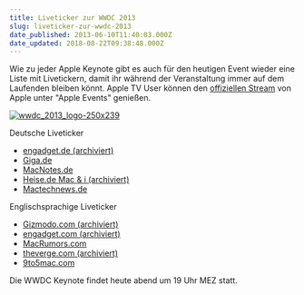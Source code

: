 ```yaml
---
title: Liveticker zur WWDC 2013
slug: liveticker-zur-wwdc-2013
date_published: 2013-06-10T11:40:03.000Z
date_updated: 2018-08-22T09:38:48.000Z
---
```


Wie zu jeder Apple Keynote gibt es auch für den heutigen Event wieder eine Liste mit Livetickern, damit ihr während der Veranstaltung immer auf dem Laufenden bleiben könnt. Apple TV User können den [offiziellen Stream](__GHOST_URL__/wwdc-wird-per-livestream-gesendet/) von Apple unter "Apple Events" genießen.

[![wwdc_2013_logo-250x239](//picdump.thafaker.de/2013/05/wwdc_2013_logo-250x239.jpg)](__GHOST_URL__/apple-bestatigt-wwdc-termin/wwdc_2013_logo-250x239/)

Deutsche Liveticker

- [engadget.de (archiviert)](http://web.archive.org/web/20130613041848/http://de.engadget.com:80/2013/06/10/liveticker-apple-keynote-beim-wwdc-in-san-francisco)
- [Giga.de](http://www.giga.de/events/wwdc/)
- [MacNotes.de](http://www.macnotes.de/)
- [Heise.de Mac & i (archiviert)](http://web.archive.org/web/20120610055245/http://www.heise.de:80/mac-and-i/liveticker/)
- [Mactechnews.de](http://www.mactechnews.de/)

Englischsprachige Liveticker

- [Gizmodo.com (archiviert)](http://web.archive.org/web/20120913052141/http://live.gizmodo.com:80/)
- [engadget.com (archiviert)](http://web.archive.org/web/20130612004442/http://www.engadget.com:80/2013/06/10/apple-wwdc-2013-liveblog/)
- [MacRumors.com](http://www.macrumors.com/)
- [theverge.com (archiviert)](http://web.archive.org/web/20130610185450/http://live.theverge.com/apple-wwdc-2013-live-blog/)
- [9to5mac.com](http://9to5mac.com/2013/06/09/live-blog-apples-wwdc-2013-keynote/)

Die WWDC Keynote findet heute abend um 19 Uhr MEZ statt.

